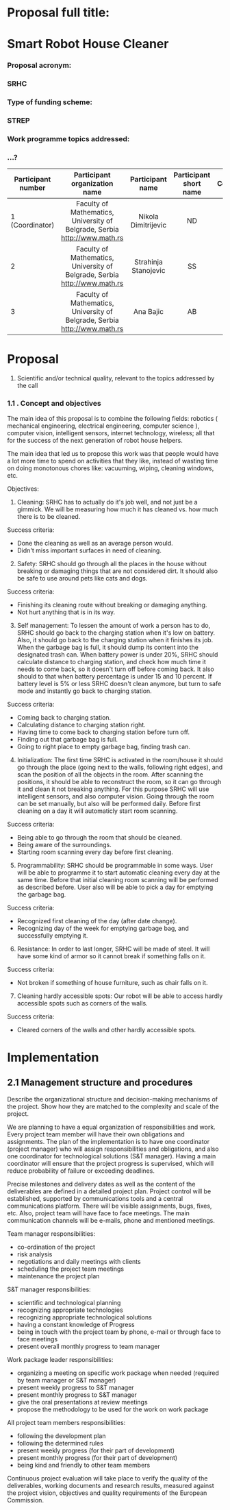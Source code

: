 # Proposal full title:
# Smart Robot House Cleaner

### Proposal acronym:
### SRHC


### Type of funding scheme:
### STREP

### Work programme topics addressed:
### ...?



| Participant number  |  Participant organization name   |Participant name      |  Participant short name  | Country  |
|----------|:-------------:|:-------------:|:------:|-------------------------------:|
| 1 (Coordinator) | Faculty of Mathematics, University of Belgrade, Serbia http://www.math.rs | Nikola Dimitrijevic | ND | Serbia |
| 2 | Faculty of Mathematics, University of Belgrade, Serbia http://www.math.rs |   Strahinja Stanojevic   |   SS | Serbia |
| 3 | Faculty of Mathematics, University of Belgrade, Serbia http://www.math.rs | Ana Bajic | AB | Serbia |




# Proposal

1.  Scientific and/or technical quality, relevant to the topics addressed by the call

### 1.1 . Concept and objectives

The main idea of this proposal is to combine the following fields:
robotics ( mechanical engineering, electrical engineering, computer science ),
computer vision, intelligent sensors, internet technology, wireless;
all that for the success of the next generation of robot house helpers.

The main idea that led us to propose this work was that people would have a lot more time
to spend on activities that they like, instead of wasting time on doing monotonous chores
like: vacuuming, wiping, cleaning windows, etc.

Objectives:

1. Cleaning: SRHC has to actually do it's job well, and not just be a gimmick.
We will be measuring how much it has cleaned vs. how much there is to be cleaned.

Success criteria:
  - Done the cleaning as well as an average person would.
  - Didn't miss important surfaces in need of cleaning.


2. Safety: SRHC should go through all the places in the house without breaking or damaging
things that are not considered dirt. It should also be safe to use around pets like cats
and dogs.

Success criteria:
  - Finishing its cleaning route without breaking or damaging anything.
  - Not hurt anything that is in its way.


3. Self management: To lessen the amount of work a person has to do, SRHC should go back to the charging station when it's low on battery. Also, it should go back to the charging station
when it finishes its job. When the garbage bag is full, it should dump its content into the
designated trash can. When battery power is under 20%, SRHC should calculate distance to charging station, and check how much time it needs to come back, so it doesn't turn off before coming back. It also should to that when battery percentage is under 15 and 10 percent. If battery level is 5% or less SRHC doesn't clean anymore, but turn to safe mode and instantly go back to charging station.  

Success criteria:
  - Coming back to charging station.
  - Calculating distance to charging station right.
  - Having time to come back to charging station before turn off.
  - Finding out that garbage bag is full.
  - Going to right place to empty garbage bag, finding trash can.


4. Initialization: The first time SRHC is activated in the room/house it should go through the place (going next to the walls, following right edges), and scan the position of all the objects in the room. After scanning the positions, it should be able to reconstruct the room, so it can go through it and clean it not breaking anything. For this purpose SRHC will use intelligent sensors, and also computer vision. Going through the room can be set manually, but also will be performed daily. Before first cleaning on a day it will automaticly start room scanning.

Success criteria:
  - Being able to go through the room that should be cleaned.
  - Being aware of the surroundings.
  - Starting room scanning every day before first cleaning.


5. Programmability: SRHC should be programmable in some ways. User will be able to programme it to start automatic cleaning every day at the same time. Before that initial cleaning room scanning will be performed as described before. User also will be able to pick a day for emptying the garbage bag.

Success criteria:
  - Recognized first cleaning of the day (after date change).
  - Recognizing day of the week for emptying garbage bag, and successfully emptying it.


6. Resistance: In order to last longer, SRHC will be made of steel. It will have some kind of armor so it cannot break if something falls on it.

Success criteria:
  - Not broken if something of house furniture, such as chair falls on it.


7. Cleaning hardly accessible spots: Our robot will be able to access hardly accessible spots such as corners of the walls.

Success criteria:
  - Cleared corners of the walls and other hardly accessible spots.


# Implementation

## 2.1 Management structure and procedures

Describe the organizational structure and decision-making mechanisms of the project. Show how they are matched to the complexity and scale of the project.

We are planning to have a equal organization of responsibilities and work. Every project team member will have their own obligations and assignments. The plan of the implementation is to have one coordinator (project manager) who will assign responsibilities and obligations, and also one coordinator for technological solutions (S&T manager). Having a main coordinator will ensure that the project progress is supervised, which will reduce probability of failure or exceeding deadlines.


Precise milestones and delivery dates as well as the content of the deliverables are defined in a detailed project plan. Project control will be established, supported by communications tools and a central communications platform. There will be visible assignments, bugs, fixes, etc. Also, project team will have face to face meetings. The main communication channels will be e-mails, phone and mentioned meetings.

Team manager responsibilities:
  - co-ordination of the project
  - risk analysis
  - negotiations and daily meetings with clients
  - scheduling the project team meetings
  - maintenance the project plan

S&T manager responsibilities:
  - scientific and technological planning
  - recognizing appropriate technologies
  - recognizing appropriate technological solutions
  - having a constant knowledge of Progress
  - being in touch with the project team by phone, e-mail or through face to face meetings
  - present overall monthly progress to team manager

Work package leader responsibilities:
  - organizing a meeting on specific work package when needed (required by team manager or S&T manager)
  - present weekly progress to S&T manager
  - present monthly progress to S&T manager
  - give the oral presentations at review meetings
  - propose the methodology to be used for the work on work package


All project team members responsibilities:
  - following the development plan
  - following the determined rules
  - present weekly progress (for their part of development)
  - present monthly progress (for their part of development)
  - being kind and friendly to other team members


Continuous project evaluation will take place to verify the quality of the deliverables, working documents and research results, measured against the project vision, objectives and
quality requirements of the European Commission.
